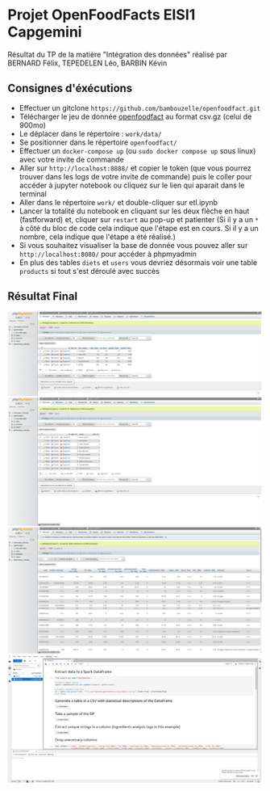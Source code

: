 # Projet OpenFoodFacts EISI1 Capgemini

Résultat du TP de la matière "Intégration des données" réalisé par BERNARD Félix, TEPEDELEN Léo, BARBIN Kévin

## Consignes d'éxécutions
* Effectuer un gitclone `https://github.com/bambouzelle/openfoodfact.git`
* Télécharger le jeu de donnée [openfoodfact](https://fr.openfoodfacts.org/data) au format csv.gz (celui de 900mo)
* Le déplacer dans le répertoire : `work/data/`
* Se positionner dans le répertoire `openfoodfact/`
* Effectuer un `docker-compose up` (ou `sudo docker compose up` sous linux) avec votre invite de commande
* Aller sur `http://localhost:8888/` et copier le token (que vous pourrez trouver dans les logs de votre invite de commande) puis le coller pour accéder à jupyter notebook ou cliquez sur le lien qui aparait dans le terminal
* Aller dans le répertoire `work/` et double-cliquer sur etl.ipynb
* Lancer la totalité du notebook en cliquant sur les deux flèche en haut (fastforward) et, cliquer sur `restart` au pop-up et patienter 
(Si il y a un `*` à côté du bloc de code cela indique que l'étape est en cours. Si il y a un nombre, cela indique que l'étape a été réalisé.)
* Si vous souhaitez visualiser la base de donnée vous pouvez aller sur `http://localhost:8080/` pour accéder à phpmyadmin
* En plus des tables `diets` et `users` vous devriez désormais voir une table `products` si tout s'est déroulé avec succès

## Résultat Final
![PhpMyAdmin diets](bdd_diets.png)
![PhpMyAdmin users](bdd_users.png)
![PhpMyAdmin products](bdd_products.png)
![Notebook Jupyter](jupyter.png)
